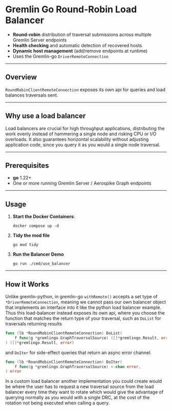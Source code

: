 # Gremlin Go Round-Robin Load Balancer

* **Round-robin** distribution of traversal submissions across multiple Gremlin Server endpoints
* **Health checking** and automatic detection of recovered hosts
* **Dynamic host management** (add/remove endpoints at runtime)
* Uses the Gremlin-go `DriverRemoteConnection`

---
## Overview
`RoundRobinClientRemoteConnection` exposes its own api for queries and load balances traversals sent.

---
## Why use a load balancer
Load balancers are crucial for high throughput applications, distributing the work evenly instead of hammering a single
node and risking CPU or I/O overloads. It also guarantees horizontal scalability without adjusting application code,
since you query it as you would a single node traversal.

---
## Prerequisites

* **go** 1.22+
* One or more running Gremlin Server / Aerospike Graph endpoints

---
## Usage

1. **Start the Docker Containers**:

    ```shell
    docker compose up -d
2. **Tidy the mod file**

   ```shell
   go mod tidy
3. **Run the Balancer Demo**

   ```shell
   go run ./cmd/use_balancer

---
## How it Works
Unlike gremlin-python, in gremlin-go `withRemote()` accepts a set type of `*DriverRemoteConnection`, meaning we cannot 
pass our own balancer object that implements an interface into it like the python load balancer example. 
Thus this load-balancer instead exposes its own api, where you choose the function that matches the return type of your 
traversal, such as `DoList` for traversals returning results
```go
func (lb *RoundRobinClientRemoteConnection) DoList(
	f func(g *gremlingo.GraphTraversalSource) ([]*gremlingo.Result, error),
) ([]*gremlingo.Result, error)
``` 
and `DoIter` for side-effect queries that return an async error channel.
```go
func (lb *RoundRobinClientRemoteConnection) DoIter(
	f func(g *gremlingo.GraphTraversalSource) <-chan error,
) error
```

In a custom load balancer another implementation you could create would be where the user has to request a new
traversal source from the load balancer every time they want to rotate which would give the advantage of querying
normally as you would with a single DRC, at the cost of the rotation not being executed when calling a query.